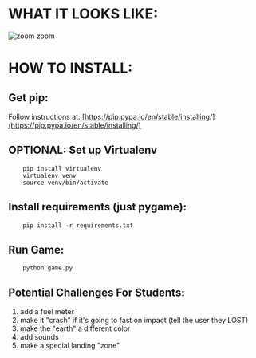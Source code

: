 # WHAT IT LOOKS LIKE:

![zoom zoom](http://i.imgur.com/QIszSmM.gif)

# HOW TO INSTALL:

## Get pip:

Follow instructions at: [https://pip.pypa.io/en/stable/installing/](https://pip.pypa.io/en/stable/installing/)

## OPTIONAL: Set up Virtualenv

        pip install virtualenv
        virtualenv venv
        source venv/bin/activate

## Install requirements (just pygame):

        pip install -r requirements.txt

## Run Game:
        python game.py

## Potential Challenges For Students:

1.  add a fuel meter
1.  make it "crash" if it's going to fast on impact (tell the user they LOST)
1.  make the "earth" a different color
1.  add sounds
1.  make a special landing "zone"
